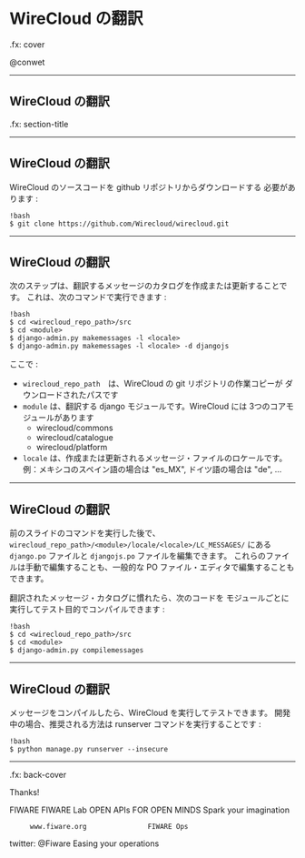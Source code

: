 # WireCloud の翻訳

.fx: cover

@conwet

---


## WireCloud の翻訳

.fx: section-title

---

## WireCloud の翻訳

WireCloud のソースコードを github リポジトリからダウンロードする
必要があります :

	!bash
	$ git clone https://github.com/Wirecloud/wirecloud.git

---

## WireCloud の翻訳

次のステップは、翻訳するメッセージのカタログを作成または更新することです。
これは、次のコマンドで実行できます :

	!bash
	$ cd <wirecloud_repo_path>/src
	$ cd <module>
	$ django-admin.py makemessages -l <locale>
	$ django-admin.py makemessages -l <locale> -d djangojs

ここで :

* `wirecloud_repo_path`　は、WireCloud の git リポジトリの作業コピーが
  ダウンロードされたパスです
* `module` は、翻訳する django モジュールです。WireCloud には
  3つのコアモジュールがあります
	* wirecloud/commons
	* wirecloud/catalogue
	* wirecloud/platform
* `locale` は、作成または更新されるメッセージ・ファイルのロケールです。
  例：メキシコのスペイン語の場合は "es_MX", ドイツ語の場合は "de", ...

---

## WireCloud の翻訳

前のスライドのコマンドを実行した後で、
`wirecloud_repo_path>/<module>/locale/<locale>/LC_MESSAGES/`
にある `django.po` ファイルと `djangojs.po` ファイルを編集できます。
これらのファイルは手動で編集することも、一般的な PO
ファイル・エディタで編集することもできます。

翻訳されたメッセージ・カタログに慣れたら、次のコードを
モジュールごとに実行してテスト目的でコンパイルできます :

	!bash
	$ cd <wirecloud_repo_path>/src
	$ cd <module>
	$ django-admin.py compilemessages

---

## WireCloud の翻訳

メッセージをコンパイルしたら、WireCloud を実行してテストできます。
開発中の場合、推奨される方法は runserver コマンドを実行することです :

	!bash
	$ python manage.py runserver --insecure

---

.fx: back-cover

Thanks!

FIWARE                                FIWARE Lab
OPEN APIs FOR OPEN MINDS              Spark your imagination

         www.fiware.org               FIWARE Ops
twitter: @Fiware                      Easing your operations

